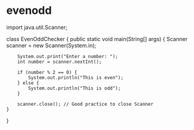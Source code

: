 # evenodd
import java.util.Scanner;

class EvenOddChecker {
    public static void main(String[] args) {
        Scanner scanner = new Scanner(System.in);

        System.out.print("Enter a number: ");
        int number = scanner.nextInt();

        if (number % 2 == 0) {
            System.out.println("This is even");
        } else {
            System.out.println("This is odd");
        }

        scanner.close(); // Good practice to close Scanner
    }
}
